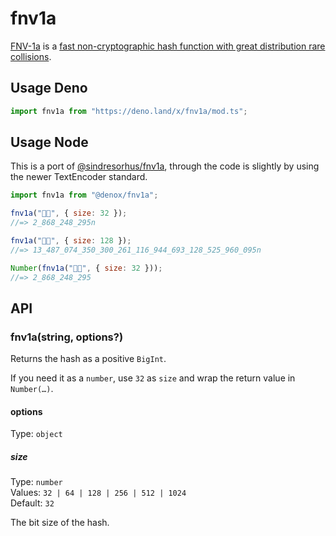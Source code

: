 # fnv1a

[FNV-1a](https://en.wikipedia.org/wiki/Fowler–Noll–Vo_hash_function) is a [fast non-cryptographic hash function with great distribution rare collisions](https://softwareengineering.stackexchange.com/questions/49550/which-hashing-algorithm-is-best-for-uniqueness-and-speed/145633).

## Usage Deno

```ts
import fnv1a from "https://deno.land/x/fnv1a/mod.ts";
```

## Usage Node

This is a port of [@sindresorhus/fnv1a](https://github.com/sindresorhus/fnv1a), through the code is slightly by using the newer TextEncoder standard.

```js
import fnv1a from "@denox/fnv1a";

fnv1a("🦄🌈", { size: 32 });
//=> 2_868_248_295n

fnv1a("🦄🌈", { size: 128 });
//=> 13_487_074_350_300_261_116_944_693_128_525_960_095n

Number(fnv1a("🦄🌈", { size: 32 }));
//=> 2_868_248_295
```

## API

### fnv1a(string, options?)

Returns the hash as a positive `BigInt`.

If you need it as a `number`, use `32` as `size` and wrap the return value in `Number(…)`.

#### options

Type: `object`

##### size

Type: `number`\
Values: `32 | 64 | 128 | 256 | 512 | 1024`\
Default: `32`

The bit size of the hash.
